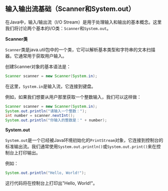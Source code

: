 ## 输入输出流基础（Scanner和System.out）

在Java中，输入/输出流（I/O Stream）是用于处理输入和输出的基本概念。这里我们将讨论两个基本的I/O类：`Scanner`和`System.out`。

**Scanner类**

`Scanner`类是java.util包中的一个类，它可以解析基本类型和字符串的文本扫描器。它通常用于获取用户输入。

创建Scanner对象的基本语法是：
```java
Scanner scanner = new Scanner(System.in);
```
在这里，`System.in`是输入流，它连接到键盘。

例如，如果我们想要从用户那里获取一个整数输入，我们可以这样做：
```java
Scanner scanner = new Scanner(System.in);
System.out.println("请输入一个整数：");
int number = scanner.nextInt();
System.out.println("你输入的整数是：" + number);
```

**System.out**

`System.out`是一个已经被Java环境初始化的`PrintStream`对象，它连接到控制台的标准输出流。我们通常使用`System.out.println()`或`System.out.print()`来在控制台上打印输出。

例如：
```java
System.out.println("Hello, World!");
```
这行代码将在控制台上打印出"Hello, World!"。